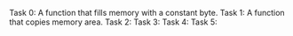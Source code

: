 Task 0: A function that fills memory with a constant byte.
Task 1: A function that copies memory area.
Task 2:
Task 3:
Task 4:
Task 5:

